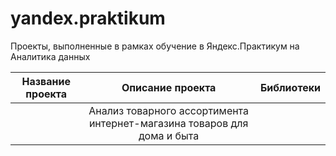 # yandex.praktikum
Проекты, выполненные в рамках обучение в Яндекс.Практикум на Аналитика данных

| Название проекта      | Описание проекта                                      | Библиотеки                  |
| :-------------------: | :---------------------------------------------------: |:---------------------------:|
|                       | Анализ товарного ассортимента интернет-магазина товаров для дома и быта |                             |
